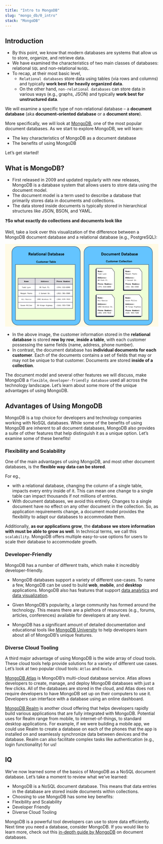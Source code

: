 ```yaml
---
title: "Intro to MongoDB"
slug: "mongo_db/0_intro"
stack: "MongoDB"
---
```


## Introduction

- By this point, we know that modern databases are systems that allow us to store, organize, and retrieve data.
- We have examined the characteristics of two main classes of databases: relational `SQL` and non-relational `NoSQL`.
- To recap, at their most basic level,
  - `Relational databases` store data using tables (via rows and columns) and typically **work best for heavily organized data**.
  - On the other hand, `non-relational databases` can store data in various ways (e.g., graphs, JSON) and typically **work best for unstructured data**.

We will examine a specific type of non-relational database – a **document database** (aka **document-oriented database** or a **document store**).

More specifically, we will look at [MongoDB](https://www.mongodb.com/), one of the most popular document databases. As we start to explore MongoDB, we will learn:

- The key characteristics of MongoDB as a document database
- The benefits of using MongoDB

Let’s get started!

## What is MongoDB?

- First released in 2009 and updated regularly with new releases, MongoDB is a database system that allows users to store data using the document model.
- The document model is a term used to describe a database that primarily stores data in documents and collections.
- The data stored inside documents is typically stored in hierarchical structures like JSON, BSON, and YAML.

❓**So what exactly do collections and documents look like**

Well, take a look over this visualization of the difference between a MongoDB document database and a relational database (e.g., PostgreSQL):

![Relation Vs Document Database](./../../../src/images/mongo/b-1.png)

- In the above image, the customer information stored in the **relational database** is stored **row by row**, **inside a table**, with each customer possessing the same fields (name, address, phone number).
- In contrast, the document database has **individual documents for each customer**. Each of the documents contains a set of fields that may or may not be unique to that customer. Documents are stored **inside of a collection**.

The document model and several other features we will discuss, make MongoDB a `flexible`, `developer-friendly database` used all across the technology landscape. Let’s learn about some more of the unique advantages of using MongoDB.

## Advantages of Using MongoDB

MongoDB is a top choice for developers and technology companies working with NoSQL databases. While some of the benefits of using MongoDB are inherent to all document databases, MongoDB also provides a suite of other features that help distinguish it as a unique option. Let’s examine some of these benefits!

### Flexibility and Scalability

One of the main advantages of using MongoDB, and most other document databases, is the **flexible way data can be stored**.

For eg.,

- with a relational database, changing the column of a single table, impacts every entry inside of it. This can mean one change to a single table can impact thousands if not millions of entries.
- With document databases, we avoid this entirely. Changes to a single document have no effect on any other document in the collection. So, as application requirements change, a document model provides the flexibility to adapt our databases to accommodate them.

Additionally, **as our applications grow**, the **database we store information with must be able to grow as well**. In technical terms, we call this `scalability`. MongoDB offers multiple easy-to-use options for users to scale their database to accommodate growth.

### Developer-Friendly

MongoDB has a number of different traits, which make it incredibly developer-friendly.

- MongoDB databases support a variety of different use-cases. To name a few, MongoDB can be used to build **web**, **mobile**, and **desktop** applications. MongoDB also has features that support [data analytics](https://www.mongodb.com/atlas/data-lake) and [data visualization](https://www.mongodb.com/products/charts).

- Given MongoDB’s popularity, a large community has formed around the technology. This means there are a plethora of resources (e.g., forums, articles, conferences) available for developers at any level.

- MongoDB has a significant amount of detailed documentation and educational tools like [MongoDB University](https://university.mongodb.com/) to help developers learn about all of MongoDB’s unique features.

### Diverse Cloud Tooling

A third major advantage of using MongoDB is the wide array of cloud tools. These cloud tools help provide solutions for a variety of different use cases. Let’s look at two popular cloud tools: `Atlas` and `Realm`.

[MongoDB Atlas](https://www.mongodb.com/atlas) is MongoDB’s multi-cloud database service. Atlas allows developers to create, manage, and deploy MongoDB databases with just a few clicks. All of the databases are stored in the cloud, and Atlas does not require developers to have MongoDB set up on their computers to use it. Developers can interface with a database using an online dashboard.

[MongoDB Realm](https://www.mongodb.com/docs/realm/introduction) is another cloud offering that helps developers rapidly build various applications that are fully integrated with MongoDB. Potential uses for Realm range from mobile, to internet-of-things, to standard desktop applications. For example, if we were building a mobile app, we could use Realm to create a database on each of the phones that the app is installed on and seamlessly synchronize data between devices and the database. Realm can also facilitate complex tasks like authentication (e.g., login functionality) for us!

## IQ

We’ve now learned some of the basics of MongoDB as a NoSQL document database. Let’s take a moment to review what we’ve learned:

- MongoDB is a NoSQL document database. This means that data entries in the database are stored inside documents within collections.
- Choosing to use MongoDB has some key benefits:
- Flexibility and Scalability
- Developer Friendly
- Diverse Cloud Tooling

MongoDB is a powerful tool developers can use to store data efficiently. Next time you need a database, consider MongoDB. If you would like to learn more, check out this [in-depth guide by MongoDB](https://www.mongodb.com/document-databases) on document databases.
